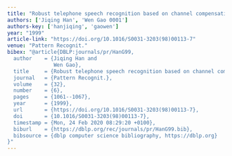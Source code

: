 ```yaml
---
title: "Robust telephone speech recognition based on channel compensation"
authors: ['Jiqing Han', 'Wen Gao 0001']
authors-key: ['hanjiqing', 'gaowen']
year: "1999"
article-link: "https://doi.org/10.1016/S0031-3203(98)00113-7"
venue: "Pattern Recognit."
bibex: "@article{DBLP:journals/pr/HanG99,
  author    = {Jiqing Han and
               Wen Gao},
  title     = {Robust telephone speech recognition based on channel compensation},
  journal   = {Pattern Recognit.},
  volume    = {32},
  number    = {6},
  pages     = {1061--1067},
  year      = {1999},
  url       = {https://doi.org/10.1016/S0031-3203(98)00113-7},
  doi       = {10.1016/S0031-3203(98)00113-7},
  timestamp = {Mon, 24 Feb 2020 08:29:20 +0100},
  biburl    = {https://dblp.org/rec/journals/pr/HanG99.bib},
  bibsource = {dblp computer science bibliography, https://dblp.org}
}"
---
```

